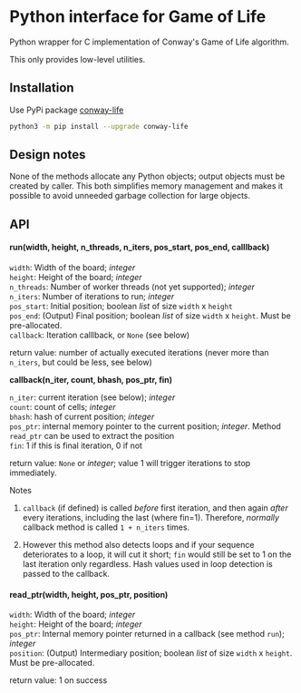 # Python interface for Game of Life

Python wrapper for C implementation of Conway's Game of Life algorithm.

This only provides low-level utilities.

## Installation

Use PyPi package [conway-life](https://pypi.org/project/conway-life/)

```bash
python3 -m pip install --upgrade conway-life
```

## Design notes

None of the methods allocate any Python objects; output objects must be created by caller.
This both simplifies memory management and makes it possible to avoid unneeded
garbage collection for large objects.

## API

#### run(width, height, n_threads, n_iters, pos_start, pos_end, calllback)

`width`:       Width of the board; *integer*<br>
`height`:     Height of the board; *integer*<br>
`n_threads`:  Number of worker threads (not yet supported); *integer*<br>
`n_iters`:    Number of iterations to run; *integer*<br>
`pos_start`:  Initial position; boolean *list* of size `width` x `height`<br>
`pos_end`:    (Output) Final position; boolean *list* of size `width` x `height`. Must be pre-allocated.<br>
`callback`:   Iteration calllback, or `None` (see below)<br>

return value: number of actually executed iterations
          (never more than `n_iters`, but could be less, see below)<br>

**callback(n_iter, count, bhash, pos_ptr, fin)**

`n_iter`:     current iteration (see below); *integer*<br>
`count`:      count of cells; *integer*<br>
`bhash`:      hash of current position; *integer*<br>
`pos_ptr`:    internal memory pointer to the current position; *integer*.
                Method `read_ptr` can be used to extract the position<br>
`fin`:        1 if this is final iteration, 0 if not<br>

return value: `None` or *integer*; value 1 will trigger iterations to stop immediately.<br>

Notes

  1. `callback` (if defined) is called *before* first iteration, and then
again *after* every iterations, including the last (where fin=1). Therefore,
*normally* callback method is called `1 + n_iters` times.

  1. However this method also detects loops and if your sequence deteriorates
to a loop, it will cut it short; `fin` would still be set to 1 on the last
iteration only regardless. Hash values used in loop detection is passed
to the callback.

#### read_ptr(width, height, pos_ptr, position)

`width`:      Width of the board; *integer*<br>
`height`:     Height of the board; *integer*<br>
`pos_ptr`:    Internal memory pointer returned in a callback (see method `run`); *integer*<br>
`position`:   (Output) Intermediary position; boolean *list* of size `width` x `height`.
                Must be pre-allocated.<br>

return value: 1 on success
